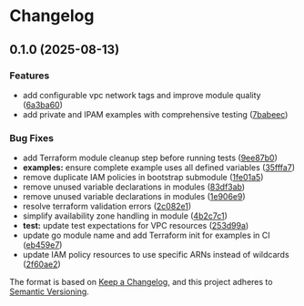 # Changelog

## 0.1.0 (2025-08-13)


### Features

* add configurable vpc network tags and improve module quality ([6a3ba60](https://github.com/kbrockhoff/terraform-aws-vpc/commit/6a3ba600067981c9f56c6bad3dfeb9b6543af1e6))
* add private and IPAM examples with comprehensive testing ([7babeec](https://github.com/kbrockhoff/terraform-aws-vpc/commit/7babeec625bc83ea66daaf221b3fd0e816aad266))


### Bug Fixes

* add Terraform module cleanup step before running tests ([9ee87b0](https://github.com/kbrockhoff/terraform-aws-vpc/commit/9ee87b02ac614786f4f901af9fc919091ebcb299))
* **examples:** ensure complete example uses all defined variables ([35fffa7](https://github.com/kbrockhoff/terraform-aws-vpc/commit/35fffa754fe809fe8ab482cfbb3811f52687882f))
* remove duplicate IAM policies in bootstrap submodule ([1fe01a5](https://github.com/kbrockhoff/terraform-aws-vpc/commit/1fe01a58c575092865beaabfd9dd58aac07b942e))
* remove unused variable declarations in modules ([83df3ab](https://github.com/kbrockhoff/terraform-aws-vpc/commit/83df3ab8ad664ea4237463866ca4a1bcc42313ae))
* remove unused variable declarations in modules ([1e906e9](https://github.com/kbrockhoff/terraform-aws-vpc/commit/1e906e94c2379c5a4a4ae559c7eabd00033f1dd7))
* resolve terraform validation errors ([2c082e1](https://github.com/kbrockhoff/terraform-aws-vpc/commit/2c082e14da23da124dbc9a1ee200dbb544db38a5))
* simplify availability zone handling in module ([4b2c7c1](https://github.com/kbrockhoff/terraform-aws-vpc/commit/4b2c7c1859db971729b13ffacce5cf105f567ef9))
* **test:** update test expectations for VPC resources ([253d99a](https://github.com/kbrockhoff/terraform-aws-vpc/commit/253d99ac2f74b16c52eb54a922b4fff816527f7b))
* update go module name and add Terraform init for examples in CI ([eb459e7](https://github.com/kbrockhoff/terraform-aws-vpc/commit/eb459e75ef5d86764266d068dfb141189a843024))
* update IAM policy resources to use specific ARNs instead of wildcards ([2f60ae2](https://github.com/kbrockhoff/terraform-aws-vpc/commit/2f60ae283b71c12b904201e2e7fa0ae6a2b67421))

The format is based on [Keep a Changelog](https://keepachangelog.com/en/1.0.0/),
and this project adheres to [Semantic Versioning](https://semver.org/spec/v2.0.0.html).
